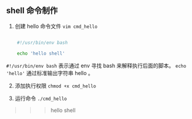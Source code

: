 ## shell 命令制作

1. 创建 hello 命令文件 `vim cmd_hello`

```sh

    #!/usr/bin/env bash

    echo 'hello shell'
```

`#!/usr/bin/env bash` 表示通过 env 寻找 bash 来解释执行后面的脚本。
`echo 'hello'` 通过标准输出字符串 hello 。    

2. 添加执行权限 `chmod +x cmd_hello`

3. 运行命令 `./cmd_hello`

>>> hello shell
